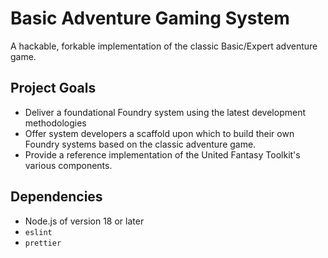 # Basic Adventure Gaming System

A hackable, forkable implementation of the classic Basic/Expert adventure game.

## Project Goals

- Deliver a foundational Foundry system using the latest development methodologies
- Offer system developers a scaffold upon which to build their own Foundry systems based on the classic adventure game.
- Provide a reference implementation of the United Fantasy Toolkit's various components.

## Dependencies

- Node.js of version 18 or later
- `eslint`
- `prettier`
